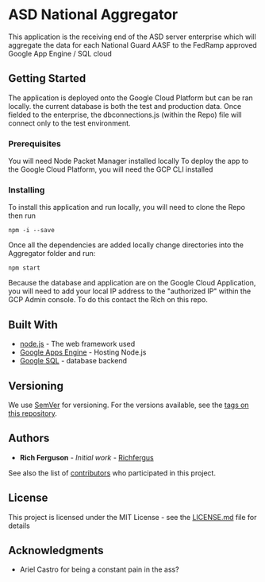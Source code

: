 # ASD National Aggregator

This application is the receiving end of the ASD server enterprise which will aggregate the data for each National Guard AASF to the FedRamp approved Google App Engine / SQL cloud

## Getting Started

The application is deployed onto the Google Cloud Platform but can be ran locally. the current database is both the test and production data. Once fielded to the enterprise, the dbconnections.js (within the Repo) file will connect only to the test environment.  

### Prerequisites

You will need Node Packet Manager installed locally
To deploy the app to the Google Cloud Platform, you will need the GCP CLI installed


### Installing

To install this application and run locally, you will need to clone the Repo then run


```
npm -i --save
```
Once all the dependencies are added locally change directories into the Aggregator folder and run:

```
npm start
```

Because the database and application are on the Google Cloud Application, you will need to add your local IP address to the "authorized IP" within the GCP Admin console. To do this contact the Rich on this repo.


## Built With

* [node.js](http://www.nodejs.org/) - The web framework used
* [Google Apps Engine](https://cloud.google.com/appengine/) - Hosting Node.js
* [Google SQL](https://cloud.google.com/sql/docs/) - database backend


## Versioning

We use [SemVer](http://semver.org/) for versioning. For the versions available, see the [tags on this repository](https://github.com/your/project/tags). 

## Authors

* **Rich Ferguson** - *Initial work* - [Richfergus](https://github.com/richfergus)

See also the list of [contributors](https://github.com/your/project/contributors) who participated in this project.

## License

This project is licensed under the MIT License - see the [LICENSE.md](LICENSE.md) file for details

## Acknowledgments

* Ariel Castro for being a constant pain in the ass?
